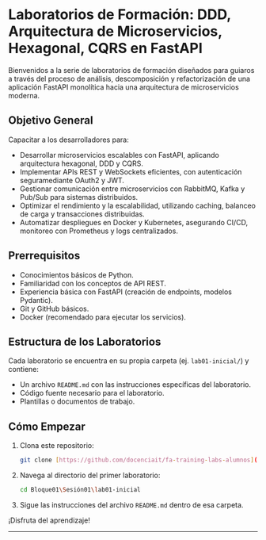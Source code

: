 # Laboratorios de Formación: DDD, Arquitectura de Microservicios, Hexagonal, CQRS en FastAPI

Bienvenidos a la serie de laboratorios de formación diseñados para guiaros a través del proceso de análisis, descomposición y refactorización de una aplicación FastAPI monolítica hacia una arquitectura de microservicios moderna.

## Objetivo General

Capacitar a los desarrolladores para:
- Desarrollar microservicios escalables con FastAPI, aplicando arquitectura hexagonal, DDD y CQRS.
- Implementar APIs REST y WebSockets eficientes, con autenticación seguramediante OAuth2 y JWT.
- Gestionar comunicación entre microservicios con RabbitMQ, Kafka y Pub/Sub para sistemas distribuidos.
- Optimizar el rendimiento y la escalabilidad, utilizando caching, balanceo de carga y transacciones distribuidas.
- Automatizar despliegues en Docker y Kubernetes, asegurando CI/CD, monitoreo con Prometheus y logs centralizados.
## Prerrequisitos

* Conocimientos básicos de Python.
* Familiaridad con los conceptos de API REST.
* Experiencia básica con FastAPI (creación de endpoints, modelos Pydantic).
* Git y GitHub básicos.
* Docker (recomendado para ejecutar los servicios).

## Estructura de los Laboratorios

Cada laboratorio se encuentra en su propia carpeta (ej. `lab01-inicial/`) y contiene:
* Un archivo `README.md` con las instrucciones específicas del laboratorio.
* Código fuente necesario para el laboratorio.
* Plantillas o documentos de trabajo.

## Cómo Empezar

1.  Clona este repositorio:
    ```bash
    git clone [https://github.com/docenciait/fa-training-labs-alumnos](https://github.com/docenciait/fa-training-labs-alumnos)
    ```
2.  Navega al directorio del primer laboratorio:
    ```bash
    cd Bloque01\Sesión01\lab01-inicial
    ```
3.  Sigue las instrucciones del archivo `README.md` dentro de esa carpeta.

¡Disfruta del aprendizaje!

---



